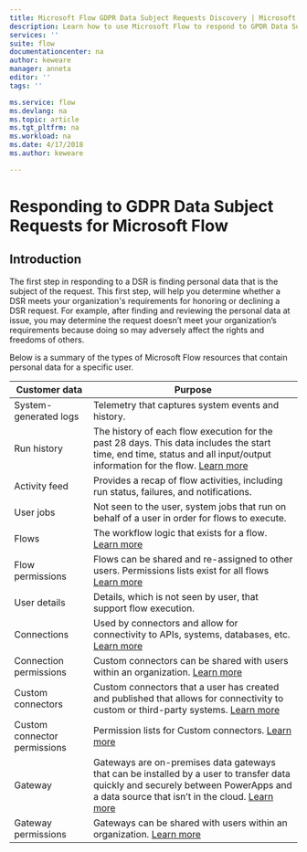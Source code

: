 ```yaml
---
title: Microsoft Flow GDPR Data Subject Requests Discovery | Microsoft Docs
description: Learn how to use Microsoft Flow to respond to GPDR Data Subject Requests.  
services: ''
suite: flow
documentationcenter: na
author: keweare
manager: anneta
editor: ''
tags: ''

ms.service: flow
ms.devlang: na
ms.topic: article
ms.tgt_pltfrm: na
ms.workload: na
ms.date: 4/17/2018
ms.author: keweare

---
```

# Responding to GDPR Data Subject Requests for Microsoft Flow

## Introduction
The first step in responding to a DSR is finding personal data that is the subject of the request. This first step, will help you determine whether a DSR meets your organization's requirements for honoring or declining a DSR request. For example, after finding and reviewing the personal data at issue, you may determine the request doesn’t meet your organization’s requirements because doing so may adversely affect the rights and freedoms of others. 

Below is a summary of the types of Microsoft Flow resources that contain personal data for a specific user. 

|**Customer data**|**Purpose**|
|-----|-----|
|System-generated logs|Telemetry that captures system events and history.|
|Run history|The history of each flow execution for the past 28 days. This data includes the start time, end time, status and all input/output information for the flow. [Learn more](https://flow.microsoft.com/en-us/blog/download-history-recurrence/)|
|Activity feed| Provides a recap of flow activities, including run status, failures, and notifications.|
|User jobs|Not seen to the user, system jobs that run on behalf of a user in order for flows to execute.|
|Flows|The workflow logic that exists for a flow. [Learn more](https://docs.microsoft.com/en-us/flow/get-started-logic-flow)|
|Flow permissions|Flows can be shared and re-assigned to other users. Permissions lists exist for all flows [Learn more](https://docs.microsoft.com/en-us/flow/frequently-asked-questions#can-i-share-the-flows-i-create)|
|User details|Details, which is not seen by user, that support flow execution.|
|Connections|Used by connectors and allow for connectivity to APIs, systems, databases, etc. [Learn more](https://docs.microsoft.com/en-us/flow/add-manage-connections)|
|Connection permissions|Custom connectors can be shared with users within an organization. [Learn more](https://docs.microsoft.com/en-us/flow/add-manage-connections)|
|Custom connectors|Custom connectors that a user has created and published that allows for connectivity to custom or third-party systems. [Learn more](https://docs.microsoft.com/en-us/connectors/custom-connectors/)|
|Custom connector permissions|Permission lists for Custom connectors. [Learn more](https://docs.microsoft.com/en-us/connectors/custom-connectors/share)|
|Gateway|Gateways are on-premises data gateways that can be installed by a user to transfer data quickly and securely between PowerApps and a data source that isn’t in the cloud. [Learn more](https://docs.microsoft.com/en-us/flow/gateway-manage)|
|Gateway permissions|Gateways can be shared with users within an organization. [Learn more](https://go.microsoft.com/fwlink/?linkid=872249)|


